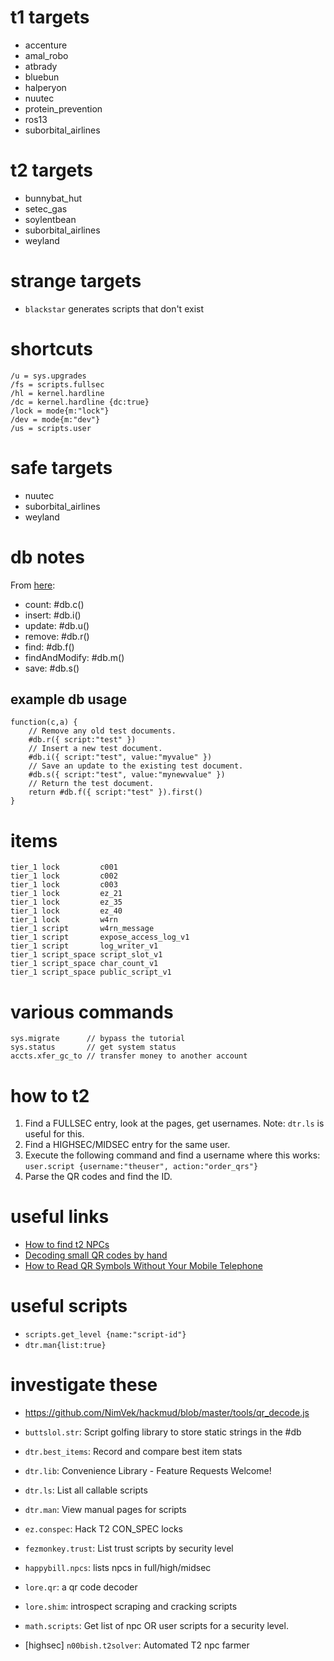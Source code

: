 # t1 targets

- accenture
- amal_robo
- atbrady
- bluebun
- halperyon
- nuutec
- protein_prevention
- ros13
- suborbital_airlines

# t2 targets

- bunnybat_hut
- setec_gas
- soylentbean
- suborbital_airlines
- weyland

# strange targets

- `blackstar` generates scripts that don't exist

# shortcuts

    /u = sys.upgrades
    /fs = scripts.fullsec
    /hl = kernel.hardline
    /dc = kernel.hardline {dc:true}
    /lock = mode{m:"lock"}
    /dev = mode{m:"dev"}
    /us = scripts.user

# safe targets

- nuutec
- suborbital_airlines
- weyland

# db notes

From [here](https://www.hackmud.com/forums/new_players/how_to_script_please_):

- count: #db.c()
- insert: #db.i()
- update: #db.u()
- remove: #db.r()
- find: #db.f()
- findAndModify: #db.m()
- save: #db.s()

## example db usage

    function(c,a) {
        // Remove any old test documents.
        #db.r({ script:"test" })
        // Insert a new test document.
        #db.i({ script:"test", value:"myvalue" })
        // Save an update to the existing test document.
        #db.s({ script:"test", value:"mynewvalue" })
        // Return the test document.
        return #db.f({ script:"test" }).first()
    }

# items

    tier_1 lock         c001
    tier_1 lock         c002
    tier_1 lock         c003
    tier_1 lock         ez_21
    tier_1 lock         ez_35
    tier_1 lock         ez_40
    tier_1 lock         w4rn
    tier_1 script       w4rn_message
    tier_1 script       expose_access_log_v1
    tier_1 script       log_writer_v1
    tier_1 script_space script_slot_v1
    tier_1 script_space char_count_v1
    tier_1 script_space public_script_v1

# various commands

    sys.migrate      // bypass the tutorial
    sys.status       // get system status
    accts.xfer_gc_to // transfer money to another account

# how to t2

1. Find a FULLSEC entry, look at the pages, get usernames.
   Note: `dtr.ls` is useful for this.
1. Find a HIGHSEC/MIDSEC entry for the same user.
1. Execute the following command and find a username where this works: `user.script {username:"theuser", action:"order_qrs"}`
1. Parse the QR codes and find the ID.

# useful links

- [How to find t2 NPCs](http://steamcommunity.com/sharedfiles/filedetails/?id=771040875)
- [Decoding small QR codes by hand](http://blog.qartis.com/decoding-small-qr-codes-by-hand/)
- [How to Read QR Symbols Without Your Mobile Telephone](http://www.ams.org/samplings/feature-column/fc-2013-02)

# useful scripts

- `scripts.get_level {name:"script-id"}`
- `dtr.man{list:true}`

# investigate these

- https://github.com/NimVek/hackmud/blob/master/tools/qr_decode.js

- `buttslol.str`: Script golfing library to store static strings in the #db
- `dtr.best_items`: Record and compare best item stats
- `dtr.lib`: Convenience Library - Feature Requests Welcome!
- `dtr.ls`: List all callable scripts
- `dtr.man`: View manual pages for scripts
- `ez.conspec`: Hack T2 CON_SPEC locks
- `fezmonkey.trust`: List trust scripts by security level
- `happybill.npcs`: lists npcs in full/high/midsec
- `lore.qr`: a qr code decoder
- `lore.shim`: introspect scraping and cracking scripts
- `math.scripts`: Get list of npc OR user scripts for a security level.
- [highsec] `n00bish.t2solver`: Automated T2 npc farmer
